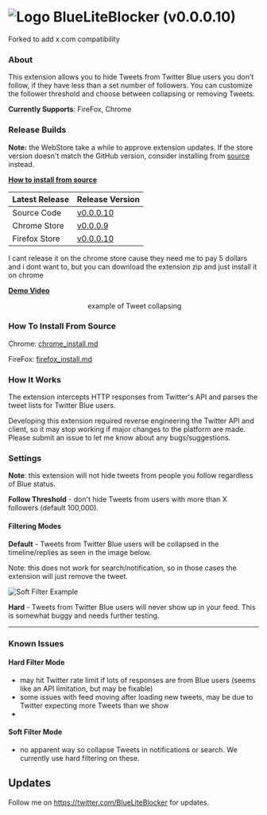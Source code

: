 # ![Logo](BlueLiteBlocker/icons/logo-48.png) BlueLiteBlocker (v0.0.0.10)

Forked to add x.com compatibility

### About
This extension allows you to hide Tweets from Twitter Blue users you don't follow, if they have less than a set number of followers.
You can customize the follower threshold and choose between collapsing or removing Tweets. 

**Currently Supports**: FireFox, Chrome
### Release Builds
**Note:** the WebStore take a while to approve extension updates. If the store version doesn't match the GitHub version, consider installing from [source](#How-To-Install-From-Source) instead.

**[How to install from source](#How-To-Install-From-Source)**

| Latest Release | Release Version                                                                                        |
|----------------|--------------------------------------------------------------------------------------------------------|
| Source Code    | [v0.0.0.10](https://github.com/QuentinWehkamp/BlueLiteBlocker/releases/tag/v0.0.0.10)              |
| Chrome Store   | [v0.0.0.9](https://chrome.google.com/webstore/detail/blueliteblocker/gimbefnamedicgajjballjjhanhnpjce) |
| Firefox Store  | [v0.0.0.10](https://addons.mozilla.org/en-US/firefox/addon/new-blueliteblocker/)                            |
I cant release it on the chrome store cause they need me to pay 5 dollars and i dont want to, but you can download the extension zip and just install it on chrome

[**Demo Video**](https://www.youtube.com/watch?v=nyQomTilJXo)
<p style="text-align: center;" align="center">
  <img alt="" style="max-width: 100%;" src="/example_screenshot.png?1">
example of Tweet collapsing
</p>


### How To Install From Source
Chrome: [chrome_install.md](/Instructions/Chrome/chrome_install.md)

FireFox: [firefox_install.md](/Instructions/Firefox/firefox_install.md)

### How It Works
The extension intercepts HTTP responses from Twitter's API and parses the tweet lists for Twitter Blue users. 

Developing this extension required reverse engineering the Twitter API and client, 
so it may stop working if major changes to the platform are made. Please submit an issue to let me know about any bugs/suggestions.

### Settings
**Note**: this extension will not hide tweets from people you follow regardless of Blue status.

**Follow Threshold** - don't hide Tweets from users with more than X followers (default 100,000).

#### Filtering Modes

**Default** - Tweets from Twitter Blue users will be collapsed in the timeline/replies as seen in the image below. 

Note: this does not work for search/notification, so in those cases the extension will just remove the tweet.

![Soft Filter Example](screenshot_softblock.png)

**Hard** - Tweets from Twitter Blue users will never show up in your feed. This is somewhat buggy and needs further
testing.

-- -
### Known Issues
#### Hard Filter Mode
- may hit Twitter rate limit if lots of responses are from Blue users (seems like an API limitation, but may be fixable)
- some issues with feed moving after loading new tweets, may be due to Twitter expecting more Tweets than we show
- 

#### Soft Filter Mode
- no apparent way so collapse Tweets in notifications or search. We currently use hard filtering on these.


## Updates
Follow me on https://twitter.com/BlueLiteBlocker for updates.
 
